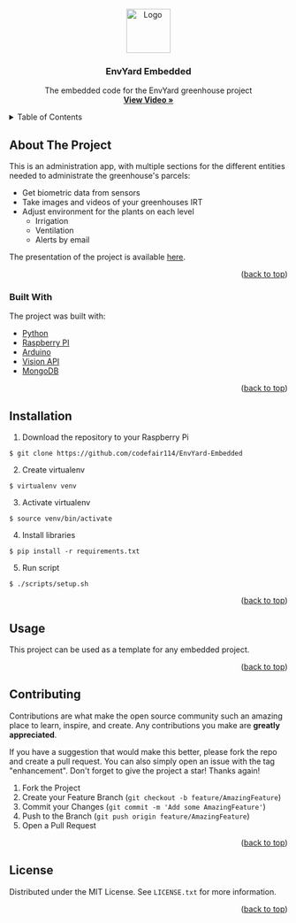 <div id="top"></div>

<br />
<div align="center">
  <a href="https://github.com/codefair114">
    <img src="https://i.ibb.co/vsnJKbD/1588258.png" alt="Logo" width="80" height="80">
  </a>

  <h3 align="center">EnvYard Embedded</h3>

  <p align="center">
    The embedded code for the EnvYard greenhouse project
    <br />
    <a href="https://youtu.be/YDNRUz6sISo"><strong>View Video »</strong></a>
    <br />
  </p>
</div>



<!-- TABLE OF CONTENTS -->
<details>
  <summary>Table of Contents</summary>
  <ol>
    <li>
      <a href="#about-the-project">About The Project</a>
      <ul>
        <li><a href="#built-with">Built With</a></li>
      </ul>
    </li>
    <li>
      <a href="#installation">Installation</a>
    </li>
    <li><a href="#usage">Usage</a></li>
    <li><a href="#contributing">Contributing</a></li>
    <li><a href="#license">License</a></li>
  </ol>
</details>



<!-- ABOUT THE PROJECT -->
## About The Project

This is an administration app, with multiple sections for the different entities needed to administrate the greenhouse's parcels:
  - Get biometric data from sensors
  - Take images and videos of your greenhouses IRT
  - Adjust environment for the plants on each level
    - Irrigation
    - Ventilation
    - Alerts by email

The presentation of the project is available [here](https://app.slidebean.com/p/mnv80cdywq/EnvYard-Startup).

<p align="right">(<a href="#top">back to top</a>)</p>



### Built With

The project was built with:

* [Python](https://www.python.org/)
* [Raspberry PI](https://www.raspberrypi.org/)
* [Arduino](https://www.arduino.cc/)
* [Vision API](https://cloud.google.com/vision)
* [MongoDB](https://www.mongodb.com/)

<p align="right">(<a href="#top">back to top</a>)</p>


## Installation

1. Download the repository to your Raspberry Pi

```
$ git clone https://github.com/codefair114/EnvYard-Embedded
```

2. Create virtualenv

```
$ virtualenv venv
```

3. Activate virtualenv

```
$ source venv/bin/activate
```
4. Install libraries
```
$ pip install -r requirements.txt 
```

5. Run script

```
$ ./scripts/setup.sh
```

<p align="right">(<a href="#top">back to top</a>)</p>



<!-- USAGE EXAMPLES -->
## Usage

This project can be used as a template for any embedded project.


<p align="right">(<a href="#top">back to top</a>)</p>

<!-- CONTRIBUTING -->
## Contributing

Contributions are what make the open source community such an amazing place to learn, inspire, and create. Any contributions you make are **greatly appreciated**.

If you have a suggestion that would make this better, please fork the repo and create a pull request. You can also simply open an issue with the tag "enhancement".
Don't forget to give the project a star! Thanks again!

1. Fork the Project
2. Create your Feature Branch (`git checkout -b feature/AmazingFeature`)
3. Commit your Changes (`git commit -m 'Add some AmazingFeature'`)
4. Push to the Branch (`git push origin feature/AmazingFeature`)
5. Open a Pull Request


<p align="right">(<a href="#top">back to top</a>)</p>

<!-- LICENSE -->
## License

Distributed under the MIT License. See `LICENSE.txt` for more information.


<p align="right">(<a href="#top">back to top</a>)</p>


